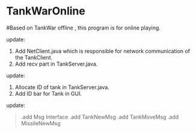# TankWarOnline

#Based on TankWar offline , this program is for online playing.

update: 
1. Add NetClient.java which is responsible for network communication of the TankClient.
2. Add recv part in TankServer.java.

update:
1. Allocate ID of tank in TankServer.java.
2. Add ID bar for Tank in GUI.


update:
>.add Msg Interface
>.add TankNewMsg 
>.add TankMoveMsg
>.add MissileNewMsg